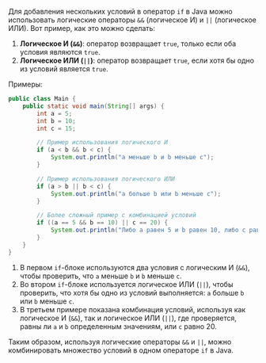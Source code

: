 Для добавления нескольких условий в оператор `if` в Java можно использовать логические операторы `&&` (логическое И) и `||` (логическое ИЛИ). Вот пример, как это можно сделать:

1. **Логическое И (`&&`)**: оператор возвращает `true`, только если оба условия являются `true`.
2. **Логическое ИЛИ (`||`)**: оператор возвращает `true`, если хотя бы одно из условий является `true`.

Примеры:
```java
public class Main {
    public static void main(String[] args) {
        int a = 5;
        int b = 10;
        int c = 15;

        // Пример использования логического И
        if (a < b && b < c) {
            System.out.println("a меньше b и b меньше c");
        }

        // Пример использования логического ИЛИ
        if (a > b || b < c) {
            System.out.println("a больше b или b меньше c");
        }

        // Более сложный пример с комбинацией условий
        if ((a == 5 && b == 10) || c == 20) {
            System.out.println("Либо a равен 5 и b равен 10, либо c равен 20");
        }
    }
}
```

1. В первом `if`-блоке используются два условия с логическим И (`&&`), чтобы проверить, что `a` меньше `b` и `b` меньше `c`.
2. Во втором `if`-блоке используется логическое ИЛИ (`||`), чтобы проверить, что хотя бы одно из условий выполняется: `a` больше `b` или `b` меньше `c`.
3. В третьем примере показана комбинация условий, используя как логическое И (`&&`), так и логическое ИЛИ (`||`), где проверяется, равны ли `a` и `b` определенным значениям, или `c` равно 20.

Таким образом, используя логические операторы `&&` и `||`, можно комбинировать множество условий в одном операторе `if` в Java.